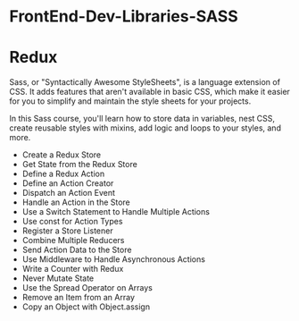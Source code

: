 # FrontEnd-Dev-Libraries-SASS

<!DOCTYPE html>
<html lang="en">
<head>
    <meta charset="UTF-8">
    <meta name="viewport" content="width=device-width, initial-scale=1.0">
</head>
<body>
    <div class="sass">
        <h1>Redux</h1>
        <p>Sass, or "Syntactically Awesome StyleSheets", is a language extension of CSS. It adds features that aren't available in basic CSS, which make it easier for you to simplify and maintain the style sheets for your projects.

In this Sass course, you'll learn how to store data in variables, nest CSS, create reusable styles with mixins, add logic and loops to your styles, and more.</p>
        <ul>
            <li>Create a Redux Store</li>
            <li>Get State from the Redux Store</li>
            <li>Define a Redux Action</li>
            <li>Define an Action Creator</li>
            <li>Dispatch an Action Event</li>
            <li>Handle an Action in the Store</li>
            <li>Use a Switch Statement to Handle Multiple Actions</li>
            <li>Use const for Action Types</li>
            <li>Register a Store Listener</li>
            <li>Combine Multiple Reducers</li>
            <li>Send Action Data to the Store</li>
            <li>Use Middleware to Handle Asynchronous Actions</li>
            <li>Write a Counter with Redux</li>
            <li>Never Mutate State</li>
            <li>Use the Spread Operator on Arrays</li>
            <li>Remove an Item from an Array</li>
            <li>Copy an Object with Object.assign</li>
          </ul>
    </div>
</body>
</html>
